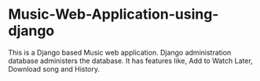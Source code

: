 # Music-Web-Application-using-django

This is a Django based Music web application. Django administration database administers the database. It has features like, Add to Watch Later, Download song and History.
